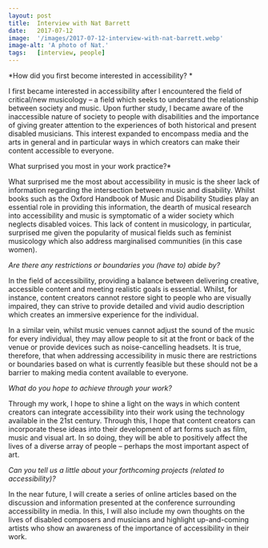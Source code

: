 ```yaml
---
layout: post
title:  Interview with Nat Barrett
date:   2017-07-12
image:  '/images/2017-07-12-interview-with-nat-barrett.webp'
image-alt: 'A photo of Nat.'
tags:   [interview, people]
---
```


*How did you first become interested in accessibility? *

I first became interested in accessibility after I encountered the field of critical/new musicology – a field which seeks to understand the relationship between society and music. Upon further study, I became aware of the inaccessible nature of society to people with disabilities and the importance of giving greater attention to the experiences of both historical and present disabled musicians. This interest expanded to encompass media and the arts in general and in particular ways in which creators can make their content accessible to everyone.

  What surprised you most in your work practice?*

What surprised me the most about accessibility in music is the sheer lack of information regarding the intersection between music and disability. Whilst books such as the Oxford Handbook of Music and Disability Studies play an essential role in providing this information, the dearth of musical research into accessibility and music is symptomatic of a wider society which neglects disabled voices. This lack of content in musicology, in particular, surprised me given the popularity of musical fields such as feminist musicology which also address marginalised communities (in this case women).

*Are there any restrictions or boundaries you (have to) abide by?*

In the field of accessibility, providing a balance between delivering creative, accessible content and meeting realistic goals is essential. Whilst, for instance, content creators cannot restore sight to people who are visually impaired, they can strive to provide detailed and vivid audio description which creates an immersive experience for the individual.

In a similar vein, whilst music venues cannot adjust the sound of the music for every individual, they may allow people to sit at the front or back of the venue or provide devices such as noise-cancelling headsets. It is true, therefore, that when addressing accessibility in music there are restrictions or boundaries based on what is currently feasible but these should not be a barrier to making media content available to everyone.

*What do you hope to achieve through your work?*

Through my work, I hope to shine a light on the ways in which content creators can integrate accessibility into their work using the technology available in the 21st century. Through this, I hope that content creators can incorporate these ideas into their development of art forms such as film, music and visual art. In so doing, they will be able to positively affect the lives of a diverse array of people – perhaps the most important aspect of art.

*Can you tell us a little about your forthcoming projects (related to accessibility)?*

In the near future, I will create a series of online articles based on the discussion and information presented at the conference surrounding accessibility in media. In this, I will also include my own thoughts on the lives of disabled composers and musicians and highlight up-and-coming artists who show an awareness of the importance of accessibility in their work.